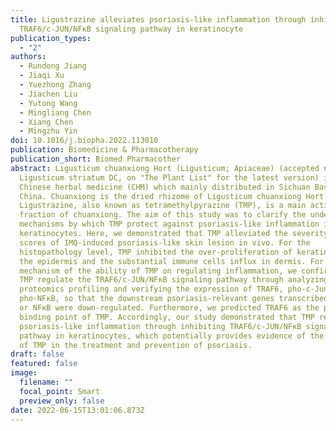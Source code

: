 ```yaml
---
title: Ligustrazine alleviates psoriasis-like inflammation through inhibiting
  TRAF6/c-JUN/NFκB signaling pathway in keratinocyte
publication_types:
  - "2"
authors:
  - Rundong Jiang
  - Jiaqi Xu
  - Yuezhong Zhang
  - Jiachen Liu
  - Yutong Wang
  - Mingliang Chen
  - Xiang Chen
  - Mingzhu Yin
doi: 10.1016/j.biopha.2022.113010
publication: Biomedicine & Pharmacotherapy
publication_short: Biomed Pharmacother
abstract: Ligusticum chuanxiong Hort (Ligusticum; Apiaceae) (accepted name,
  Ligusticum striatum DC, on "The Plant List" for the latest version) is a
  Chinese herbal medicine (CHM) which mainly distributed in Sichuan Basin,
  China. Chuanxiong is the dried rhizome of Ligusticum chuanxiong Hort.
  Ligustrazine, also known as tetramethylpyrazine (TMP), is a main active
  fraction of chuanxiong. The aim of this study was to clarify the underlying
  mechanisms by which TMP protect against psoriasis-like inflammation in
  keratinocytes. Here, we demonstrated that TMP alleviated the severity and PASI
  scores of IMQ-induced psoriasis-like skin lesion in vivo. For the
  histopathology level, TMP inhibited the over-proliferation of keratinocytes in
  the epidermis and the substantial immune cells influx in dermis. For the
  mechanism of the ability of TMP on regulating inflammation, we confirmed that
  TMP regulate the TRAF6/c-JUN/NFκB signaling pathway through analyzing the
  proteomics profiling and verifying the expression of TRAF6, pho-c-Jun,
  pho-NFκB, so that the downstream psoriasis-relevant genes transcribed by c-JUN
  or NFκB were down-regulated. Furthermore, we predicted TRAF6 as the potential
  binding point of TMP. Accordingly, our study demonstrated that TMP regulated
  psoriasis-like inflammation through inhibiting TRAF6/c-JUN/NFκB signaling
  pathway in keratinocytes, which potentially provides evidence of the mechanism
  of TMP in the treatment and prevention of psoriasis.
draft: false
featured: false
image:
  filename: ""
  focal_point: Smart
  preview_only: false
date: 2022-06-15T13:01:06.873Z
---
```


